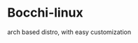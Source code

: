# Bocchi-linux                                                                                              
arch based distro, with easy customization
